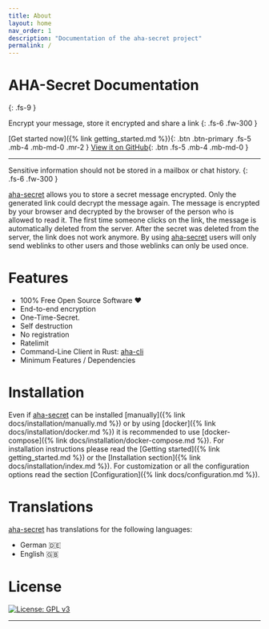 ```yaml
---
title: About
layout: home
nav_order: 1
description: "Documentation of the aha-secret project"
permalink: /
---
```


# AHA-Secret Documentation
{: .fs-9 }

Encrypt your message, store it encrypted and share a link
{: .fs-6 .fw-300 }

[Get started now]({% link getting_started.md %}){: .btn .btn-primary .fs-5 .mb-4 .mb-md-0 .mr-2 }
[View it on GitHub][aha-secret]{: .btn .fs-5 .mb-4 .mb-md-0 }

---

Sensitive information should not be stored in a mailbox or chat history.
{: .fs-6 .fw-300 }

[aha-secret] allows you to store a secret message encrypted. Only the generated link could decrypt the message again. The message is encrypted by your browser and decrypted by the browser of the person who is allowed to read it. The first time someone clicks on the link, the message is automatically deleted from the server. After the secret was deleted from the server, the link does not work anymore. By using [aha-secret] users will only send weblinks to other users and those weblinks can only be used once.



# Features

* 100% Free Open Source Software ❤️
* End-to-end encryption
* One-Time-Secret. 
* Self destruction
* No registration
* Ratelimit
* Command-Line Client in Rust: [aha-cli]
* Minimum Features / Dependencies

# Installation

Even if [aha-secret] can be installed [manually]({% link docs/installation/manually.md %}) or by using [docker]({% link docs/installation/docker.md %}) it is
recommended to use [docker-compose]({% link docs/installation/docker-compose.md %}).
For installation instructions please read the [Getting started]({% link getting_started.md %}) or the [Installation section]({% link docs/installation/index.md %}). For customization
or all the configuration options read the section [Configuration]({% link docs/configuration.md %}).

# Translations

[aha-secret] has translations for the following languages:

* German 🇩🇪
* English 🇬🇧

# License

[![License: GPL v3](https://img.shields.io/badge/License-GPLv3-blue.svg)](https://www.gnu.org/licenses/gpl-3.0)

----

[aha-secret]: https://github.com/aha-oida/aha-secret
[aha-cli]: https://github.com/aha-oida/ahasecret-cli
